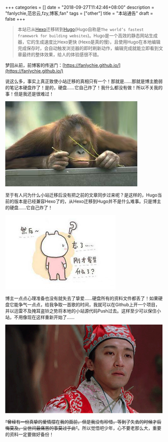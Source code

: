 +++
categories = []
date = "2018-09-27T11:42:46+08:00"
description = "fanlychie,范忠云,fzy,博客,fan"
tags = ["other"]
title = "本站通告"
draft = false
+++

> 本站已从[Hexo](https://hexo.io/zh-cn/)迁移转到[Hugo](https://gohugo.io/)(Hugo自称是`The world’s fastest framework for building websites`)。Hugo是一个高效的静态网站生成器，它的生成速度比Hexo更快 (Hexo是真的慢)，且使用Hugo在本地编辑完成保存时，会自动触发浏览器的即时刷新动作，编辑完成就能立即看到文章最终的整体效果，给人的体验感很不错。

梦回从前，前博客的传送门：[https://fanlychie.github.io/](https://fanlychie.github.io/)

<!--more-->

说这么多，事实上真正致使小站迁移的真相只有一个！那就是……那就是博主脆弱的笔记本硬盘炸了！是的，硬盘……它自己炸了！我什么都没有做！所以不关我的事！但是我还是很难过！

![](https://raw.githubusercontent.com/fanlychie/mdimg/master/orangutan.jpg)

至于有人问为什么小站迁移后没有把之前的文章同步过来呢？是这样的，Hugo当前的版本是已经兼容Hexo了的，从Hexo迁移到Hugo并不是什么难事。只是博主的硬盘……它自己炸了！

![](https://raw.githubusercontent.com/fanlychie/mdimg/master/what.png)

博主一点点心理准备也没有就失去了挚爱……硬盘所有的资料文件都丢了！如果硬盘它能争气一点点，给我争取一首歌的时间，我就可以在Github上开一个项目，并以迅雷不及掩耳盗铃之势将本地的小站源代码Push过去。这样至少可以保住小站，不用像现在这样重新开始了……

![](https://raw.githubusercontent.com/fanlychie/mdimg/master/zxc_jd.png)

~~“曾经有一份真挚的爱情摆在我的面前，但是我没有珍惜，等到了失去的时候才后悔莫及。尘世间最痛苦的事莫过于此”~~。所以觉悟吧少年，心不要老那么大，重要的资料一定要做好备份！